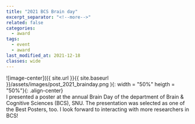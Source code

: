 ```yaml
---
title: "2021 BCS Brain day"
excerpt_separator: "<!--more-->"
related: false
categories:
  - award
tags:
  - event
  - award
last_modified_at: 2021-12-18
classes: wide
---
```

![image-center]({{ site.url }}{{ site.baseurl }}/assets/images/post_2021_brainday.png ){: width = "50%" heigth = "50%"}{: .align-center}\
I presented a poster at the annual Brain Day of the department of Brain & Cognitive Sciences (BCS), SNU. The presentation was selected as one of the Best Posters, too. I look forward to interacting with more researchers in BCS! 
